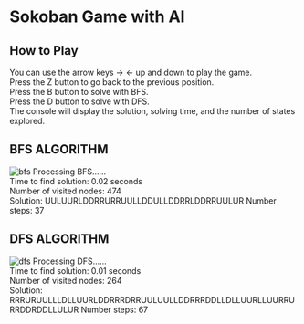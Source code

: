 # Sokoban Game with AI
## How to Play
You can use the arrow keys -> <- up and down to play the game.<br>
Press the Z button to go back to the previous position.<br>
Press the B button to solve with BFS.<br>
Press the D button to solve with DFS.<br>
The console will display the solution, solving time, and the number of states explored.
## BFS ALGORITHM
![bfs](https://github.com/user-attachments/assets/7a5c7bdf-f07c-425d-ba9e-d94f0941aadf)
Processing BFS......<br>
Time to find solution: 0.02 seconds<br>
Number of visited nodes: 474<br>
Solution: UULUURLDDRRURRUULLDDULLDDRRLDDRRUULUR Number steps: 37<br>
## DFS ALGORITHM
![dfs](https://github.com/user-attachments/assets/782b17bf-eee9-4525-95fd-e27ef888678b)
Processing DFS......<br>
Time to find solution: 0.01 seconds<br>
Number of visited nodes: 264<br>
Solution: RRRURUULLLDLLUURLDDRRRDRRUULUULLDDRRRDDLLDLLUURLLUURRURRDDRDDLLULUR Number steps: 67<br>
